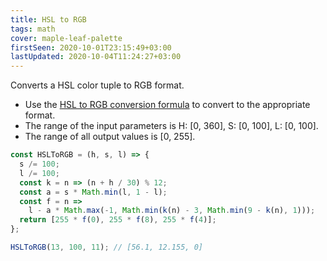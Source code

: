 ```yaml
---
title: HSL to RGB
tags: math
cover: maple-leaf-palette
firstSeen: 2020-10-01T23:15:49+03:00
lastUpdated: 2020-10-04T11:24:27+03:00
---
```


Converts a HSL color tuple to RGB format.

- Use the [HSL to RGB conversion formula](https://en.wikipedia.org/wiki/HSL_and_HSV#HSL_to_RGB) to convert to the appropriate format.
- The range of the input parameters is H: [0, 360], S: [0, 100], L: [0, 100].
- The range of all output values is [0, 255].

```js
const HSLToRGB = (h, s, l) => {
  s /= 100;
  l /= 100;
  const k = n => (n + h / 30) % 12;
  const a = s * Math.min(l, 1 - l);
  const f = n =>
    l - a * Math.max(-1, Math.min(k(n) - 3, Math.min(9 - k(n), 1)));
  return [255 * f(0), 255 * f(8), 255 * f(4)];
};
```

```js
HSLToRGB(13, 100, 11); // [56.1, 12.155, 0]
```
